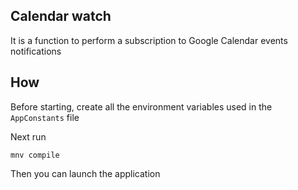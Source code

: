 ## Calendar watch
It is a function to perform a subscription to Google Calendar events notifications
## How
Before starting, create all the environment variables used in the  `AppConstants` file

Next run
```
mnv compile
```

Then you can launch the application